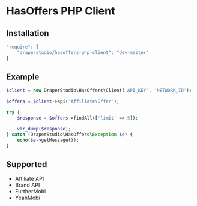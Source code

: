 # HasOffers PHP Client

## Installation

```js
"require": {
    "draperstudio/hasoffers-php-client": "dev-master"
}
```

## Example

```php
$client = new DraperStudio\HasOffers\Client('API_KEY', 'NETWORK_ID');

$offers = $client->api('Affiliate\Offer');

try {
    $response = $offers->findAll(['limit' => 5]);

    var_dump($response);
} catch (DraperStudio\HasOffers\Exception $e) {
    echo($e->getMessage());
}
```

## Supported
- Affiliate API
- Brand API
- FurtherMobi
- YeahMobi
